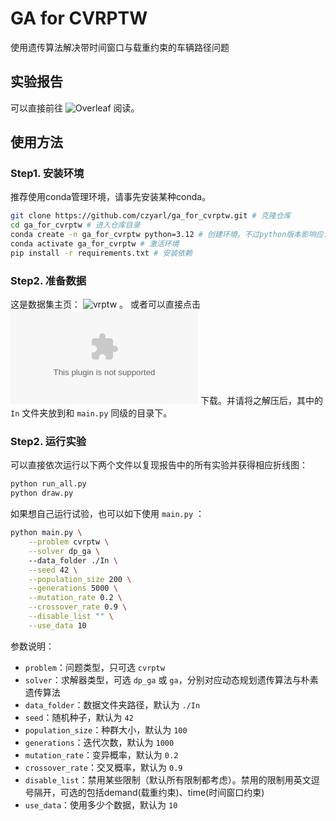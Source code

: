 # GA for CVRPTW

使用遗传算法解决带时间窗口与载重约束的车辆路径问题

## 实验报告

可以直接前往 ![Overleaf](https://www.overleaf.com/read/rvhdcymrzbkv#c2b6b2) 阅读。

## 使用方法

### Step1. 安装环境

推荐使用conda管理环境，请事先安装某种conda。

```bash
git clone https://github.com/czyarl/ga_for_cvrptw.git # 克隆仓库
cd ga_for_cvrptw # 进入仓库目录
conda create -n ga_for_cvrptw python=3.12 # 创建环境。不过python版本影响应该不大
conda activate ga_for_cvrptw # 激活环境
pip install -r requirements.txt # 安装依赖
```

### Step2. 准备数据

这是数据集主页： ![vrptw](https://www.sintef.no/projectweb/top/vrptw/100-customers/) 。
或者可以直接点击 ![download](https://www.sintef.no/globalassets/project/top/vrptw/solomon/solomon-100.zip) 下载。并请将之解压后，其中的 `In` 文件夹放到和 `main.py` 同级的目录下。

### Step2. 运行实验

可以直接依次运行以下两个文件以复现报告中的所有实验并获得相应折线图：

```bash
python run_all.py
python draw.py
```

如果想自己运行试验，也可以如下使用 `main.py` ：
```bash
python main.py \
	--problem cvrptw \
	--solver dp_ga \ 
	--data_folder ./In \
	--seed 42 \
	--population_size 200 \
	--generations 5000 \
	--mutation_rate 0.2 \
	--crossover_rate 0.9 \
	--disable_list "" \
	--use_data 10
``` 

参数说明：
- `problem`：问题类型，只可选 `cvrptw`
- `solver`：求解器类型，可选 `dp_ga` 或 `ga`，分别对应动态规划遗传算法与朴素遗传算法
- `data_folder`：数据文件夹路径，默认为 `./In`
- `seed`：随机种子，默认为 `42`
- `population_size`：种群大小，默认为 `100`
- `generations`：迭代次数，默认为 `1000`
- `mutation_rate`：变异概率，默认为 `0.2`
- `crossover_rate`：交叉概率，默认为 `0.9`
- `disable_list`：禁用某些限制（默认所有限制都考虑）。禁用的限制用英文逗号隔开，可选的包括demand(载重约束)、time(时间窗口约束)
- `use_data`：使用多少个数据，默认为 `10`

